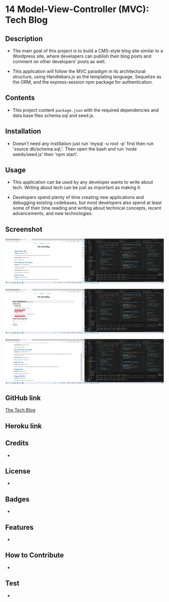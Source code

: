 # 14 Model-View-Controller (MVC): Tech Blog

## Description 

* The main goal of this project is to build a CMS-style blog site similar to a Wordpress site, where developers can publish their blog posts and comment on other developers’ posts as well.

* This application will follow the MVC paradigm in its architectural structure, using Handlebars.js as the templating language, Sequelize as the ORM, and the express-session npm package for authentication.

## Contents 

* This project content `package.json` with the required dependencies and data base files schema.sql and seed.js.  

## Installation 

* Doesn't need any instillation just run 'mysql -u root -p' first then run 'source db/schema.sql;'. Then open the bash and run 'node seeds/seed.js' then 'npm start'.
  
## Usage 

* This application can be used by any developer wants to write about tech. Writing about tech can be just as important as making it.

* Developers spend plenty of time creating new applications and debugging existing codebases, but most developers also spend at least some of their time reading and writing about technical concepts, recent advancements, and new technologies. 

## Screenshot

![Screenshot of the Tech Blog(1)](./Assets/Screenshot%20of%20Tech%20Blog(1).png)

![Screenshot of the Tech Blog(2)](./Assets/Screenshot%20of%20Tech%20Blog(2).png)

![Screenshot of the Tech Blog(3)](./Assets/Screenshot%20of%20Tech%20Blog(3).png)

## GitHub link

[The Tech Blog](https://github.com/JohnDavidSmith/TechBlog-MVC-Mod14)

## Heroku link



## Credits
* 

## License
* 

## Badges
* 

## Features
* 

## How to Contribute
* 

## Test
*

